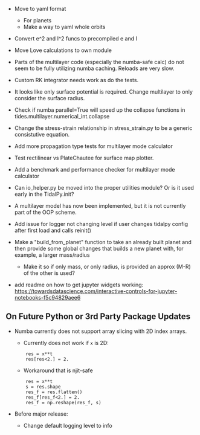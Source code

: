 * Move to yaml format 
  * For planets
  * Make a way to yaml whole orbits
* Convert e^2 and I^2 funcs to precompiled e and I
* Move Love calculations to own module



* Parts of the multilayer code (especially the numba-safe calc) do not seem to be fully utilizing numba caching. Reloads are very slow. 
* Custom RK integrator needs work as do the tests.
* It looks like only surface potential is required. Change multilayer to only consider the surface radius.
* Check if numba parallel=True will speed up the collapse functions in tides.multilayer.numerical_int.collapse
* Change the stress-strain relationship in stress_strain.py to be a generic consistutive equation.
* Add more propagation type tests for multilayer mode calculator
* Test rectilinear vs PlateChautee for surface map plotter.
* Add a benchmark and performance checker for multilayer mode calculator
* Can io_helper.py be moved into the proper utilities module? Or is it used early in the TidalPy.init?
* A multilayer model has now been implemented, but it is not currently part of the OOP scheme.
* Add issue for logger not changing level if user changes tidalpy config after first load and calls reinit()
* Make a "build_from_planet" function to take an already built planet and then provide some global changes that builds a new planet with, for example, a larger mass/radius
    * Make it so if only mass, or only radius, is provided an approx (M-R) of the other is used?
* add readme on how to get jupyter widgets working: https://towardsdatascience.com/interactive-controls-for-jupyter-notebooks-f5c94829aee6
## On Future Python or 3rd Party Package Updates
* Numba currently does not support array slicing with 2D index arrays.
    * Currently does not work if `x` is 2D:
    ```
        res = x**t
        res[res<2.] = 2.
    ```
    * Workaround that is njit-safe
    ```
        res = x**t
        s = res.shape
        res_f = res.flatten()
        res_f[res_f<2.] = 2.
        res_f = np.reshape(res_f, s)
    ``` 
  
* Before major release:
    * Change default logging level to info